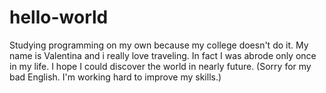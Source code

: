 # hello-world
Studying programming on my own because my college doesn't do it.
My name is Valentina and i really love traveling. In fact I was abrode only once in my life.
I hope I could discover the world in nearly future. (Sorry for my bad English. I'm working hard to improve my skills.)

